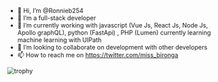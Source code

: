 - 👋 Hi, I’m @Ronnieb254
- 👀 I’m a full-stack developer
- 🌱 I’m currently working with javascript (Vue Js, React Js, Node Js, Apollo graphQL), python (FastApi) , PHP (Lumen) currently learning machine learning with UIPath
- 💞️ I’m looking to collaborate on development with other developers
- 📫 How to reach me on https://twitter.com/miss_bironga

![trophy](https://github-profile-trophy.vercel.app/?username=Ronnieb254&rank=SECRET,SSS,SS,S,AAA,AA,A)
<!---
Ronnieb254/Ronnieb254 is a ✨ special ✨ repository because its `README.md` (this file) appears on your GitHub profile.
You can click the Preview link to take a look at your changes.
--->

